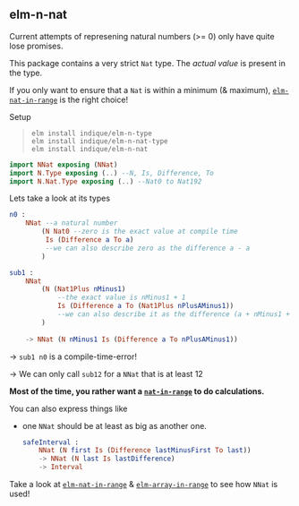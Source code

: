 ## elm-n-nat

Current attempts of represening natural numbers (>= 0) only have quite lose promises.

This package contains a very strict `Nat` type. The _actual value_ is present in the type.

If you only want to ensure that a `Nat` is within a minimum (& maximum), [`elm-nat-in-range`][elm-nat-in-range] is the right choice!

Setup

> ```noformatingplease
> elm install indique/elm-n-type
> elm install indique/elm-n-nat-type
> elm install indique/elm-n-nat
> ```

```elm
import NNat exposing (NNat)
import N.Type exposing (..) --N, Is, Difference, To
import N.Nat.Type exposing (..) --Nat0 to Nat192
```

Lets take a look at its types

```elm
n0 :
    NNat --a natural number
        (N Nat0 --zero is the exact value at compile time
         Is (Difference a To a)
         --we can also describe zero as the difference a - a
        )

sub1 :
    NNat
        (N (Nat1Plus nMinus1)
            --the exact value is nMinus1 + 1
            Is (Difference a To (Nat1Plus nPlusAMinus1))
            --we can also describe it as the difference (a + nMinus1 + 1) - a
        )
        
    -> NNat (N nMinus1 Is (Difference a To nPlusAMinus1))
```
→ `sub1 n0` is a compile-time-error!

→ We can only call `sub12` for a `NNat` that is at least 12

**Most of the time, you rather want a [`nat-in-range`][elm-nat-in-range] to do calculations.**

You can also express things like
- one `NNat` should be at least as big as another one.

    ```elm
    safeInterval :
        NNat (N first Is (Difference lastMinusFirst To last))
        -> NNat (N last Is lastDifference)
        -> Interval
    ```

Take a look at [`elm-nat-in-range`][elm-nat-in-range] & [`elm-array-in-range`][elm-array-in-range] to see how `NNat` is used!

[elm-nat-in-range]: https://package.elm-lang.org/packages/indique/elm-nat-in-range/latest/
[elm-array-in-range]: https://package.elm-lang.org/packages/indique/elm-array-in-range/latest/
